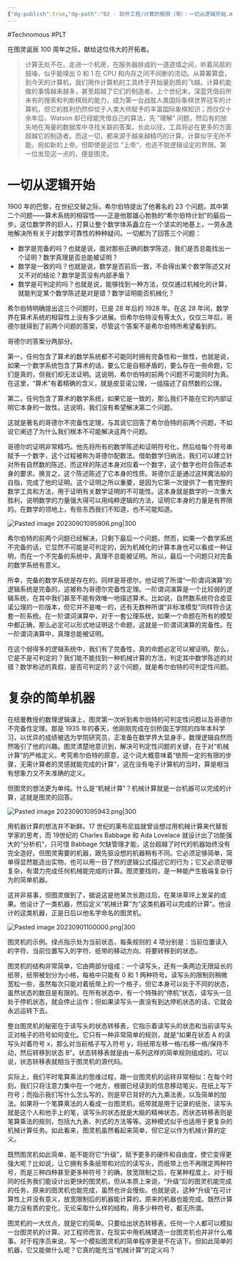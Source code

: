 ```yaml
---
{"dg-publish":true,"dg-path":"02 - 软件工程/计算的极限（零）：一切从逻辑开始.md","permalink":"/02 - 软件工程/计算的极限（零）：一切从逻辑开始/","created":"2023-10-09T15:01:17.000+08:00","updated":"2024-12-31T10:06:35.000+08:00"}
---
```


#Technomous #PLT

在图灵诞辰 100 周年之际，献给这位伟大的开拓者。

> 计算无处不在。走进一个机房，在服务器排成的一道道墙之间，听着风扇的鼓噪，似乎能嗅出 0 和 1 在 CPU 和内存之间不间断的流动。从算筹算盘，到今天的计算机，我们用作计算机的工具终于开始量到质的飞越。计算机能做的事情越来越多，甚至超越了它们的制造者。上个世纪末，深蓝凭借前所未有的搜索和判断棋局的能力，成为第一台战胜人类国际象棋世界冠军的计算机，但它的胜利仍然仰仗于人类大师赋予的丰富国际象棋知识；而仅仅十余年后，Watson 却已经能凭借自己的算法，先 ”理解“ 问题，然后有的放矢地在海量的数据库中寻找关联的答案。长此以往，工具将必在更多的方面超越它的制造者。而这一切，都来源于越来越精巧的计算。计算似乎无所不能，宛如新的上帝。但即使是这位 ”上帝“，也逃不脱逻辑设定的界限。第一位发现这一点的，便是图灵。

# 一切从逻辑开始

1900 年的巴黎，在世纪交替之际，希尔伯特提出了他著名的 23 个问题。其中第二个问题——算术系统的相容性——正是他那雄心勃勃的“希尔伯特计划”的最后一步。这位数学界的巨人，打算让整个数学体系矗立在一个坚实的地基上，一劳永逸地解决所有关于对数学可靠性的种种疑问。一切都为了回答三个问题：

- 数学是完备的吗？也就是说，面对那些正确的数学陈述，我们是否总能找出一个证明？数学真理是否总能被证明？
- 数学是一致的吗？也就是说，数学是否前后一致，不会得出某个数学陈述又对又不对的结论？数学是否没有内部矛盾？
- 数学是可判定的吗？也就是说，能够找到一种方法，仅仅通过机械化的计算，就能判定某个数学陈述是对是错？数学证明能否机械化？

希尔伯特明确提出这三个问题时，已是 28 年后的 1928 年。在这 28 年间，数学界在算术系统的相容性上没有多少进展。但希尔伯特没有等太久，仅仅三年后，哥德尔就得到了前两个问题的答案，尽管这个答案不是希尔伯特所希望看到的。

哥德尔的答案分两部分。

第一，任何包含了算术的数学系统都不可能同时拥有完备性和一致性，也就是说，如果一个数学系统包含了算术的话，要么它是自相矛盾的，要么存在一些命题，它们是真的，但我们却无法证明。这说明，希尔伯特的前两个问题不可能同时为真。在这里，“算术”有着精确的含义，就是皮亚诺公理，一组描述了自然数的公理。

第二，任何包含了算术的数学系统，如果它是一致的，那么我们不能在它的内部证明它本身的一致性。这说明，我们没有希望解决第二个问题。

这就是著名的哥德尔不完备性定理，与其说它回答了希尔伯特的前两个问题，不如说它阐述了为什么我们根本不可能解决这两个问题。

哥德尔的证明非常精巧。他先将所有的数学陈述和证明符号化，然后给每个符号串赋予一个数字，这个过程被称为哥德尔配数法。借助数学归纳法，我们可以建立针对所有自然数的陈述，而这样的陈述本身对应着一个数字，这个数字也符合陈述本身的要求。换言之，这个陈述陈述了它本身的性质。哥德尔正是通过这样魔法般的自指，完成了他的证明。这个证明之所以重要，是因为它第一次提供了一套完整的数学工具和方法，用于证明有关数学证明的不可能性。这本身就是数学的一次重大胜利，说明数学的力量强大得可以用纯粹逻辑的方法，证明它本身的力量是有界限的。在数学的领地上，有些东西我们不知道，也不可能知道。

![Pasted image 20230901095906.png|300](/img/user/0.Asset/resource/Pasted%20image%2020230901095906.png)

希尔伯特的前两个问题已经解决，只剩下最后一个问题。然而，如果一个数学系统不完备的话，它显然不可能是可判定的，因为机械化的计算本身也可以看成一种证明，而在一个不完备的系统中，真理不总能被证明。所以，最后一个问题只对完备的数学系统有意义。

所幸，完备的数学系统是存在的。同样是哥德尔，他证明了所谓“一阶谓词演算”的逻辑系统是完备的，这被称为哥德尔完备性定理。一阶谓词演算是一个比较弱的逻辑系统，在其中我们甚至不能有效唯一地描述算术。比如说，自然数系统符合皮亚诺公理的一阶版本，但它并不是唯一的，还有无数种所谓“非标准模型”同样符合这套一阶系统。在一阶谓词演算中，对于一套公理系统，如果一个命题在所有的模型中都正确，那么必定可以形式地证明这个命题，这就是一阶谓词演算的完备性。在一阶谓词演算中，真理总能被证明。

在这个弱得多的逻辑系统中，我们有了完备性，真的命题必定可以被证明。那么，它是不是可判定的？我们能不能找到一种机械计算的方法，判定其中数学陈述的对错？数学称述的真假，是否可判定的？这个问题，就是希尔伯特的可判定性问题。

# 复杂的简单机器

在纽曼教授的数理逻辑课上，图灵第一次听到希尔伯特的可判定性问题以及哥德尔不完备性定理。那是 1935 年的春天，他刚刚完成在剑桥国王学院的四年本科学习，以优异的成绩被选为学院研究员，正准备在数学界大显身手，数理逻辑自然而然吸引了他的兴趣。图灵清楚地意识到，解决可判定性问题的关键，在于对“机械计算”的严格定义。考究希尔伯特的原意，这个词大概意味着“依照一定的有限的步骤，无需计算者的灵感就能完成的计算”，这在没有电子计算机的当时，算是相当有想象力又不失准确的定义。

但图灵的想法更为单纯。什么是“机械计算”？机械计算就是一台机器可以完成的计算，这就是图灵的回答。

![Pasted image 20230901095943.png|300](/img/user/0.Asset/resource/Pasted%20image%2020230901095943.png)

用机器计算的想法并不新鲜。17 世纪的莱布尼兹就曾设想过用机械计算来代替哲学家的思考，而 19世纪的 Charles Babbage 和 Ada Lovelace 就设计出了功能强大的“分析机”，只可惜 Babbage 欠缺管理才能，这台超越了时代的机器始终没有完全造好。但图灵需要的机器，跟先驱设想的机器稍有不同。它必须足够简单，简单得显然能造出实物，也可以用一目了然的逻辑公式描述它的行为；它又必须足够复杂，有潜力完成任何机械能完成的计算。图灵要找的，是一种能产生极端复杂行为的简单机器。

这并非易事，但图灵做到了，据说这是他某次长跑过后，在某块草坪上发呆的成果。他设计了一类机器，然后定义“机械计算”为“这类机器可以完成的计算”。他设计的这类机器，正是日后以他名字命名的图灵机。

![Pasted image 20230901100000.png|300](/img/user/0.Asset/resource/Pasted%20image%2020230901100000.png)

图灵机的示例。绿点指示处为当前状态，每条规则的 4 项分别是：当前位置读入的字符、当前位置写入的字符、纸带的移动方向、将要转移到的状态。

图灵机的结构非常简单，它由两部分组成：一个读写头，还有一条两边无限延长的纸带，纸带被划分为小格，每格中只能有 0 和 1 两种符号。读写头的限制则稍微宽松一些，虽然每次只能对着纸带上的一个格子，但它本身可以处于不同的状态，虽然状态的数目是有限的。在所有状态中，有一个特殊的“停机”状态，读写头一旦处于停机状态，就会停止运作；但如果读写头一直没有到达停机状态的话，它就会永远运转下去。

整台图灵机的秘密在于读写头的状态转移表，它指示着读写头的状态和当前读写头正对格子的符号如何变化。它只有一种非常简单的规则，就是“如果在状态 A 的读写头对着符号 x，那么对当前格子写入符号 y，将纸带左移一格/右移一格/保持不动，然后转移到状态 B”。状态转移表就是由一系列这样的简单规则组成的。可以说，状态转移表就相当于图灵机的源代码。

实际上，我们平时笔算乘法的思维过程，跟一台图灵机的运转非常相似：在每个时刻，我们只将注意力集中在一个地方，根据已经读到的信息移动笔尖，在纸上写下符号；而指示我们写什么怎么写的，则是早已背好的九九乘法表，以及简单的加法。如果将一个笔算乘法的人看成一台图灵机，纸带就是用于记录的纸张，读写头就是这个人和他手上的笔，读写头的状态就是大脑的精神状态，而状态转移表则是笔算乘法的规则，包括九九表、列式的方法等等。这种模式似乎也适用于更复杂的机械计算任务。如此看来，图灵机虽然看起来简单，但它足以作为机械计算的定义。

既然图灵机如此简单，能不能将它“升级”，赋予更多的硬件和自由度，使它变得更强大呢？比如说，让它拥有多条纸带和对应的读写头，而纸带上也不再限定两种符号，而是三种四种甚至更多种符号？的确，放宽限制之后，在某种程度上，对于相同的任务我们能设计出更快的图灵机，但从本质上来说，“升级”后的图灵机能完成的任务，原来的图灵机也能完成，虽然也许会慢些。也就是说，这种“升级”在可计算性上并没有意义，放宽限制后的机器能计算的，原来的机器也能完成。既然计算能力没有质的变化，无论采取什么样的结构，用多少种符号，都无所谓。

图灵机的一大优点，就是它的简单。只要给出状态转移表，任何一个人都可以模拟一台图灵机的计算。对工程师而言，在现实中用机械建造一台图灵机也并非什么难事。对于程序员来说，写一个模拟图灵机的简单程序更是不在话下。但如此简单的机器，它又能做什么呢？它真的能充当“机械计算”的定义吗？